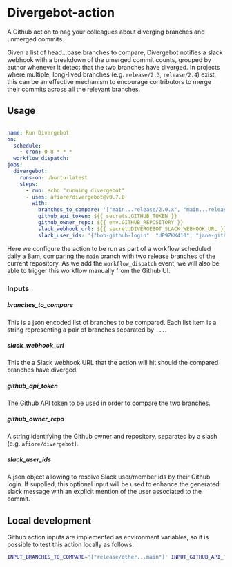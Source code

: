# Divergebot-action

A Github action to nag your colleagues about diverging branches and unmerged commits.

Given a list of head...base branches to compare, Divergebot notifies a slack webhook with a breakdown
of the umerged commit counts, grouped by author whenever it detect that the two branches have diverged. 
In projects where multiple, long-lived branches (e.g. `release/2.3`, `release/2.4`) exist, this can be 
an effective mechanism to encourage contributors to merge their commits across all the relevant branches.

## Usage

```yaml

name: Run Divergebot
on:
  schedule:
    - cron: 0 8 * * *
  workflow_dispatch:
jobs:
  divergebot:
    runs-on: ubuntu-latest
    steps:
      - run: echo "running divergebot"
      - uses: afiore/divergebot@v0.7.0
        with:
          branches_to_compare: '["main...release/2.0.x", "main...release/3.0.x"]'
          github_api_token: ${{ secrets.GITHUB_TOKEN }}
          github_owner_repo: ${{ env.GITHUB_REPOSITORY }}
          slack_webhook_url: ${{ secret.DIVERGEBOT_SLACK_WEBHOOK_URL }}
          slack_user_ids: '{"bob-github-login": "UP9ZKK410", "jane-github-login": "UB1ZGG221", ...}'
```

Here we configure the action to be run as part of a workflow scheduled daily a 8am, comparing the `main` branch with two release branches of the current repository.
 As we add the `workflow_dispatch` event, we will also be able to trigger this workflow manually from the Github UI.

### Inputs

##### branches_to_compare

This is a json encoded list of branches to be compared. Each list item is a string representing a pair of branches separated by `...`.

##### slack_webhook_url

This the a Slack webhook URL that the action will hit should the compared branches 
have diverged.

##### github_api_token

The Github API token to be used in order to compare the two branches.

##### github_owner_repo

A string identifying the Github owner and repository, separated by a slash (e.g. `afiore/divergebot`).

##### slack_user_ids

A json object allowing to resolve Slack user/member ids by their Github login. If supplied, this optional input will be used to enhance the generated slack message
with an explicit mention of the user associated to the commit. 

## Local development

Github action inputs are implemented as environment variables, so it is possible to test this action locally as follows:

```bash
INPUT_BRANCHES_TO_COMPARE='["release/other...main"]' INPUT_GITHUB_API_TOKEN=$MY_TOKEN INPUT_SLACK_WEBHOOK_URL=$MY_WEBHOOK_URL INPUT_GITHUB_OWNER_REPO=owner/repo node index.js
```
